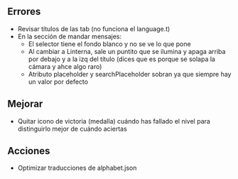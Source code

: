 ## Errores
- Revisar títulos de las tab (no funciona el language.t)
- En la sección de mandar mensajes: 
    - El selector tiene el fondo blanco y no se ve lo que pone
    - Al cambiar a Linterna, sale un puntito que se ilumina y apaga arriba por debajo y a la izq del título (dices que es porque se solapa la cámara y ahce algo raro)
    - Atributo placeholder y searchPlaceholder sobran ya que siempre hay un valor por defecto

## Mejorar
- Quitar icono de victoria (medalla) cuándo has fallado el nivel para distinguirlo mejor de cuándo aciertas

## Acciones
- Optimizar traducciones de alphabet.json